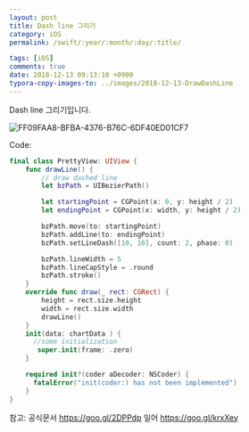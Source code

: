 ```yaml
---
layout: post
title: Dash line 그리기
category: iOS
permalink: /swift/:year/:month/:day/:title/

tags: [iOS]
comments: true
date: 2018-12-13 09:13:10 +0900
typora-copy-images-to: ../images/2018-12-13-DrawDashLine
---
```


Dash line 그리기입니다.

![FF09FAA8-BFBA-4376-B76C-6DF40ED01CF7](/images/2018-12-13-DrawDashLine/FF09FAA8-BFBA-4376-B76C-6DF40ED01CF7.png)

Code:

```swift
final class PrettyView: UIView {
    func drawLine() {
        // draw dashed line 
        let bzPath = UIBezierPath()

        let startingPoint = CGPoint(x: 0, y: height / 2)
        let endingPoint = CGPoint(x: width, y: height / 2)

        bzPath.move(to: startingPoint)
        bzPath.addLine(to: endingPoint)
        bzPath.setLineDash([10, 10], count: 2, phase: 0)

        bzPath.lineWidth = 5
        bzPath.lineCapStyle = .round
        bzPath.stroke()
    }
    override func draw(_ rect: CGRect) {
        height = rect.size.height
        width = rect.size.width
        drawLine()
    }
    init(data: chartData ) {
      //some initialization
       super.init(frame: .zero)
    }

    required init?(coder aDecoder: NSCoder) {
      fatalError("init(coder:) has not been implemented")
    }
}
```



참고: 
공식문서 https://goo.gl/2DPPdp
일어 https://goo.gl/krxXey